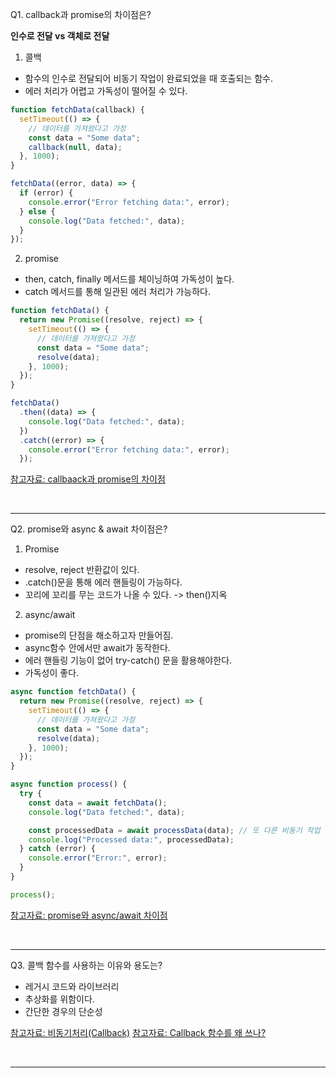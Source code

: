 Q1. callback과 promise의 차이점은?

**인수로 전달 vs 객체로 전달**

1. 콜백

- 함수의 인수로 전달되어 비동기 작업이 완료되었을 때 호출되는 함수.
- 에러 처리가 어렵고 가독성이 떨어질 수 있다.

```js
function fetchData(callback) {
  setTimeout(() => {
    // 데이터를 가져왔다고 가정
    const data = "Some data";
    callback(null, data);
  }, 1000);
}

fetchData((error, data) => {
  if (error) {
    console.error("Error fetching data:", error);
  } else {
    console.log("Data fetched:", data);
  }
});
```

2. promise

- then, catch, finally 메서드를 체이닝하여 가독성이 높다.
- catch 메서드를 통해 일관된 에러 처리가 가능하다.

```js
function fetchData() {
  return new Promise((resolve, reject) => {
    setTimeout(() => {
      // 데이터를 가져왔다고 가정
      const data = "Some data";
      resolve(data);
    }, 1000);
  });
}

fetchData()
  .then((data) => {
    console.log("Data fetched:", data);
  })
  .catch((error) => {
    console.error("Error fetching data:", error);
  });
```

[참고자료: callbaack과 promise의 차이점](https://jcon.tistory.com/189)

<br>
<hr>

Q2. promise와 async & await 차이점은?

1. Promise

- resolve, reject 반환값이 있다.
- .catch()문을 통해 에러 핸들링이 가능하다.
- 꼬리에 꼬리를 무는 코드가 나올 수 있다. -> then()지옥

2. async/await

- promise의 단점을 해소하고자 만들어짐.
- async함수 안에서만 await가 동작한다.
- 에러 핸들링 기능이 없어 try-catch() 문을 활용해야한다.
- 가독성이 좋다.

```js
async function fetchData() {
  return new Promise((resolve, reject) => {
    setTimeout(() => {
      // 데이터를 가져왔다고 가정
      const data = "Some data";
      resolve(data);
    }, 1000);
  });
}

async function process() {
  try {
    const data = await fetchData();
    console.log("Data fetched:", data);

    const processedData = await processData(data); // 또 다른 비동기 작업
    console.log("Processed data:", processedData);
  } catch (error) {
    console.error("Error:", error);
  }
}

process();
```

[참고자료: promise와 async/await 차이점](https://velog.io/@pilyeooong/Promise%EC%99%80-asyncawait-%EC%B0%A8%EC%9D%B4%EC%A0%90)

<br>
<hr>

Q3. 콜백 함수를 사용하는 이유와 용도는?

- 레거시 코드와 라이브러리
- 추상화를 위함이다.
- 간단한 경우의 단순성

[참고자료: 비동기처리(Callback)](https://velog.io/@seohee0112/%EB%B9%84%EB%8F%99%EA%B8%B0-%EC%B2%98%EB%A6%AC-Callback)
[참고자료: Callback 함수를 왜 쓰나?](https://thoughtprovo-king.tistory.com/92)

<br>
<hr>
